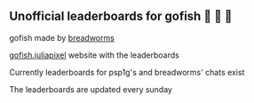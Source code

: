 ## Unofficial leaderboards for gofish 🥇 🥈 🥉 
gofish made by [breadworms](https://www.twitch.tv/breadworms)

[gofish.juliapixel](https://gofish.juliapixel.com/) website with the leaderboards

Currently leaderboards for psp1g's and breadworms' chats exist

The leaderboards are updated every sunday